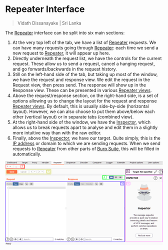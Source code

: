 # Repeater Interface

> Vidath Dissanayake | Sri Lanka

The [Repeater](Repeater.md) interface can be split into six main sections:
1.  At the very top left of the tab, we have a list of [Repeater](Repeater.md) requests. We can have many requests going through [Repeater](Repeater.md): each time we send a new request to [Repeater](Repeater.md), it will appear up here.
2.  Directly underneath the request list, we have the controls for the current request. These allow us to send a request, cancel a hanging request, and go forwards/backwards in the request history.
3.  Still on the left-hand side of the tab, but taking up most of the window, we have the request and response view. We edit the request in the Request view, then press send. The response will show up in the Response view. These can be presented in various [Repeater views](Repeater%20views.md).
4.  Above the request/response section, on the right-hand side, is a set of options allowing us to change the layout for the request and response [Repeater views](Repeater%20views.md). By default, this is usually side-by-side (horizontal layout). However, we can also choose to put them above/below each other (vertical layout) or in separate tabs (combined view).
5.  At the right-hand side of the window, we have the [Inspector](../Inspector.md), which allows us to break requests apart to analyse and edit them in a slightly more intuitive way than with the raw editor.
6.  Finally, above the [Inspector](../Inspector.md), we have our target. Quite simply, this is the [IP address](../../../../../../network/communication%20protocol/layer%203/IP/IP%20address.md) or domain to which we are sending requests. When we send requests to [Repeater](Repeater.md) from other parts of [Burp Suite](../../Burp%20Suite.md), this will be filled in automatically.

![interface](assets/images/interface.png)
